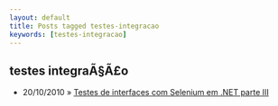 ```yaml
---
layout: default
title: Posts tagged testes-integracao
keywords: [testes-integracao]
---
```

<h2 class="category">testes integraÃ§Ã£o</h2>
<ul class="posts">
<li>
<p>
<span class="date">20/10/2010</span> &raquo;
<a href="/blog/testes-de-interfaces-com-selenium-em-net-parte-iii">Testes de interfaces com Selenium em .NET parte III</a>
</p>
</li>
</ul>
